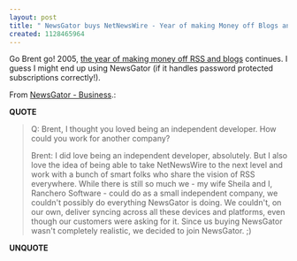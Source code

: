 ```yaml
---
layout: post
title: " NewsGator buys NetNewsWire - Year of making Money off Blogs and RSS continues"
created: 1128465964
---
```

<p>Go Brent go! 2005, <a href="http://www.rolandtanglao.com/archives/2004/12/23/my_merry_christmas_publicast_and_some_predictions_for_2005">the year of making money off RSS and blogs</a> continues. I guess I might end up using NewsGator (if it handles password protected subscriptions correctly!).</p>
<p>From <a href="http://www.newsgator.com/NetNewsWire.aspx">NewsGator - Business</a>.:</p>
<p><b>QUOTE</b></p><blockquote><p>Q: Brent, I thought you loved being an independent developer. How could you work for another company?</p>

<p>Brent: I did love being an independent developer, absolutely. But I also love the idea of being able to take NetNewsWire to the next level and work with a bunch of smart folks who share the vision of RSS everywhere. While there is still so much we - my wife Sheila and I, Ranchero Software - could do as a small independent company, we couldn't possibly do everything NewsGator is doing. We couldn't, on our own, deliver syncing across all these devices and platforms, even though our customers were asking for it. Since us buying NewsGator wasn't completely realistic, we decided to join NewsGator. ;)</p> </blockquote><p><b>UNQUOTE</b></p>



